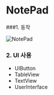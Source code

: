 # NotePad

###1. 동작

![NotePad](https://simajune.github.io/img/posting/NotePad.gif)



### 2. UI 사용

- UIButton
- TableView
- TextView
- UserInterface

